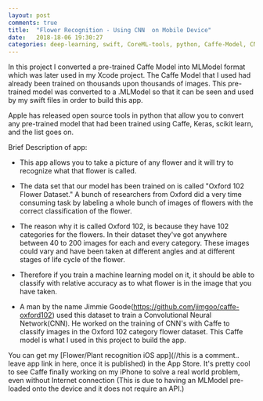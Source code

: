 ```yaml
---
layout: post
comments: true
title:  "Flower Recognition - Using CNN  on Mobile Device"
date:   2018-18-06 19:30:27
categories: deep-learning, swift, CoreML-tools, python, Caffe-Model, CNN, MLModel, IOS, mobile, AI
---
```


In this project I converted a pre-trained Caffe Model into MLModel format which was later used in my Xcode project.
The Caffe Model that I used had already been trained on thousands upon thousands of images. This pre-trained model was converted to a .MLModel so that it can be seen and used by my swift files in order to build this app.

Apple has released open source tools in python that allow you to convert any pre-trained model that had been trained using Caffe, Keras, scikit learn, and the list goes on.

Brief Description of app:

* This app allows you to take a picture of any flower and it will try to recognize what that flower is called.

* The data set that our model has been trained on is called "Oxford 102 Flower Dataset."
A bunch of researchers from Oxford did a very time consuming task by labeling a whole bunch of images of flowers with the correct classification of the flower.

* The reason why it is called Oxford 102, is because they have 102 categories for the flowers.
In their dataset they've got anywhere between 40 to 200 images for each and every category.
These images could vary and have been taken at different angles and at different stages of life cycle of the flower.

* Therefore if you train a machine learning model on it, it should be able to classify with relative accuracy as to what flower is in the image that you have taken.

* A man by the name Jimmie Goode(https://github.com/jimgoo/caffe-oxford102) used this dataset to train a Convolutional Neural Network(CNN). He worked on the training of CNN's with Caffe to classify images in the Oxford 102 category flower dataset. This Caffe model is what I used in this project to build the app.

You can get my [Flower/Plant recognition iOS app](//this is a comment.. leave app link in here, once it is published) in the App Store.
It's pretty cool to see Caffe finally working on my iPhone to solve a real world problem, even without Internet connection (This is due to having an MLModel pre-loaded onto the device and it does not require an API.)

